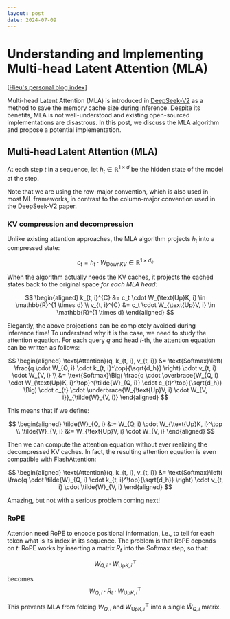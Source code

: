```yaml
---
layout: post
date: 2024-07-09
---
```


Understanding and Implementing Multi-head Latent Attention (MLA)
================================================================

[[Hieu's personal blog index](./index)]

Multi-head Latent Attention (MLA) is introduced in
[DeepSeek-V2](https://arxiv.org/abs/2405.04434) as a method to save the memory
cache size during inference. Despite its benefits, MLA is not well-understood
and existing open-sourced implementations are disastrous. In this post, we
discuss the MLA algorithm and propose a potential implementation.

## Multi-head Latent Attention (MLA)

At each step $t$ in a sequence, let $h_t \in \mathbb{R}^{1 \times d}$ be the
hidden state of the model at the step.

Note that we are using the row-major convention, which is also used in most ML
frameworks, in contrast to the column-major convention used in the DeepSeek-V2
paper.

### KV compression and decompression
Unlike existing attention approaches, the
MLA algorithm projects $h_t$ into a compressed state:

$$
c_t = h_t \cdot W_{\text{Down}KV} \in \mathbb{R}^{1 \times d_c}
$$

When the algorithm actually needs the KV caches, it projects the cached states back to
the original space *for each MLA head*:

$$
\begin{aligned}
k_{t, i}^{C} &= c_t \cdot W_{\text{Up}K, i} \in \mathbb{R}^{1 \times d} \\
v_{t, i}^{C} &= c_t \cdot W_{\text{Up}V, i} \in \mathbb{R}^{1 \times d}
\end{aligned}
$$

Elegantly, the above projections can be completely avoided during inference
time! To understand why it is the case, we need to study the attention equation.
For each query $q$ and head $i$-th, the attention equation can be written as
follows:

$$
\begin{aligned}
\text{Attention}(q, k_{t, i}, v_{t, i})
  &= \text{Softmax}\left(
    \frac{q \cdot W_{Q, i} \cdot k_{t, i}^\top}{\sqrt{d_h}}
  \right)
  \cdot
  v_{t, i} \cdot W_{V, i} \\
  &= \text{Softmax}\Big(
    \frac{q \cdot \overbrace{W_{Q, i} \cdot W_{\text{Up}K, i}^\top}^{\tilde{W}_{Q, i}} \cdot c_{t}^\top}{\sqrt{d_h}}
  \Big)
  \cdot
  c_{t} \cdot \underbrace{W_{\text{Up}V, i} \cdot W_{V, i}}_{\tilde{W}_{V, i}}
\end{aligned}
$$

This means that if we define:

$$
\begin{aligned}
\tilde{W}_{Q, i} &:= W_{Q, i} \cdot W_{\text{Up}K, i}^\top \\
\tilde{W}_{V, i} &:= W_{\text{Up}V, i} \cdot W_{V, i}
\end{aligned}
$$

Then we can compute the attention equation without ever realizing the
decompressed KV caches. In fact, the resulting attention equation is even
compatible with FlashAttention:

$$
\begin{aligned}
\text{Attention}(q, k_{t, i}, v_{t, i})
  &= \text{Softmax}\left(
    \frac{q \cdot \tilde{W}_{Q, i} \cdot k_{t, i}^\top}{\sqrt{d_h}}
  \right)
  \cdot
  v_{t, i} \cdot \tilde{W}_{V, i}
\end{aligned}
$$

Amazing, but not with a serious problem coming next!

### RoPE
Attention need RoPE to encode positional information, i.e., to tell for
each token what is its index in its sequence. The problem is that RoPE depends on $t$:
RoPE works by inserting a matrix $R_t$ into the Softmax step, so that:

$$
W_{Q, i} \cdot W_{\text{Up}K, i}^\top
$$

becomes
$$
W_{Q, i} \cdot R_t \cdot W_{\text{Up}K, i}^\top
$$

This prevents MLA from folding $W_{Q, i}$ and $W_{\text{Up}K, i}^\top$ into a
single $\tilde{W}_{Q, i}$ matrix.
